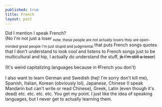 ```yaml
---
published: true
title: French
layout: post
---
```

Did I mention I speak French?
<br/>
(No I'm not just a loser <sub>note: these people are not actually losers they are open-minded great people I'm just stupid and judgmental</sub> that puts French songs quotes that I don't understand to look cool and listens to French songs just to be multicultural and hip, I actually do understand the stuff, <strike>jk I'm still a loser</strike>)
<br/><br/>
(It's weird capitalizing languages because in <strike>f</strike>French you don't)
<br/><br/>
I also want to learn German and Swedish (hej! I'm sorry don't kill me), Spanish, Italian, Korean (obviously lol), Japanese, Chinese (I speak Mandarin but can't write or read Chinese), Greek, Latin (even though it's dead) etc. etc. etc. etc. You get my point. I just like the idea of speaking languages, but I never get to actually learning them.